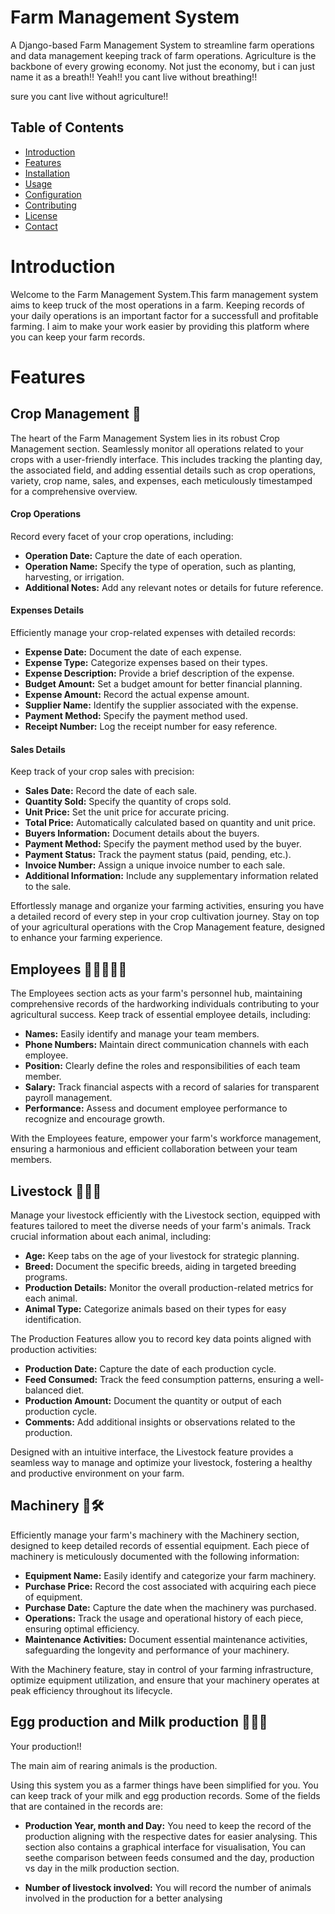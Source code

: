 # Farm Management System

A Django-based Farm Management System to streamline farm operations and data management keeping track of farm operations.
Agriculture is the backbone of every growing economy.
Not just the economy, but  i can just name it as a breath!!
Yeah!! you cant live without breathing!!

sure you cant live without agriculture!! 

## Table of Contents

- [Introduction](#introduction)
- [Features](#features)
- [Installation](#installation)
- [Usage](#usage)
- [Configuration](#configuration)
- [Contributing](#contributing)
- [License](#license)
- [Contact](#contact)

# Introduction

Welcome to the Farm Management System.This farm management system aims to keep truck of the most operations in a farm. Keeping records of your daily operations is an important factor for a successfull and profitable farming. I aim to make your work easier by providing this platform where you can keep your farm records.

# Features

## Crop Management 🌾
The heart of the Farm Management System lies in its robust Crop Management section. Seamlessly monitor all operations related to your crops with a user-friendly interface. This includes tracking the planting day, the associated field, and adding essential details such as crop operations, variety, crop name, sales, and expenses, each meticulously timestamped for a comprehensive overview.

#### Crop Operations
Record every facet of your crop operations, including:

- **Operation Date:** Capture the date of each operation.
- **Operation Name:** Specify the type of operation, such as planting, harvesting, or irrigation.
- **Additional Notes:** Add any relevant notes or details for future reference.

#### Expenses Details
Efficiently manage your crop-related expenses with detailed records:

- **Expense Date:** Document the date of each expense.
- **Expense Type:** Categorize expenses based on their types.
- **Expense Description:** Provide a brief description of the expense.
- **Budget Amount:** Set a budget amount for better financial planning.
- **Expense Amount:** Record the actual expense amount.
- **Supplier Name:** Identify the supplier associated with the expense.
- **Payment Method:** Specify the payment method used.
- **Receipt Number:** Log the receipt number for easy reference.

#### Sales Details
Keep track of your crop sales with precision:

- **Sales Date:** Record the date of each sale.
- **Quantity Sold:** Specify the quantity of crops sold.
- **Unit Price:** Set the unit price for accurate pricing.
- **Total Price:** Automatically calculated based on quantity and unit price.
- **Buyers Information:** Document details about the buyers.
- **Payment Method:** Specify the payment method used by the buyer.
- **Payment Status:** Track the payment status (paid, pending, etc.).
- **Invoice Number:** Assign a unique invoice number to each sale.
- **Additional Information:** Include any supplementary information related to the sale.

Effortlessly manage and organize your farming activities, ensuring you have a detailed record of every step in your crop cultivation journey. Stay on top of your agricultural operations with the Crop Management feature, designed to enhance your farming experience.



## Employees 🌾👩‍🌾👨‍🌾
The Employees section acts as your farm's personnel hub, maintaining comprehensive records of the hardworking individuals contributing to your agricultural success. Keep track of essential employee details, including:

- **Names:** Easily identify and manage your team members.
- **Phone Numbers:** Maintain direct communication channels with each employee.
- **Position:** Clearly define the roles and responsibilities of each team member.
- **Salary:** Track financial aspects with a record of salaries for transparent payroll management.
- **Performance:** Assess and document employee performance to recognize and encourage growth.

With the Employees feature, empower your farm's workforce management, ensuring a harmonious and efficient collaboration between your team members.


## Livestock 🐄🐖🐑
Manage your livestock efficiently with the Livestock section, equipped with features tailored to meet the diverse needs of your farm's animals. Track crucial information about each animal, including:

- **Age:** Keep tabs on the age of your livestock for strategic planning.
- **Breed:** Document the specific breeds, aiding in targeted breeding programs.
- **Production Details:** Monitor the overall production-related metrics for each animal.
- **Animal Type:** Categorize animals based on their types for easy identification.

The Production Features allow you to record key data points aligned with production activities:

- **Production Date:** Capture the date of each production cycle.
- **Feed Consumed:** Track the feed consumption patterns, ensuring a well-balanced diet.
- **Production Amount:** Document the quantity or output of each production cycle.
- **Comments:** Add additional insights or observations related to the production.

Designed with an intuitive interface, the Livestock feature provides a seamless way to manage and optimize your livestock, fostering a healthy and productive environment on your farm.


## Machinery 🚜🛠️
Efficiently manage your farm's machinery with the Machinery section, designed to keep detailed records of essential equipment. Each piece of machinery is meticulously documented with the following information:

- **Equipment Name:** Easily identify and categorize your farm machinery.
- **Purchase Price:** Record the cost associated with acquiring each piece of equipment.
- **Purchase Date:** Capture the date when the machinery was purchased.
- **Operations:** Track the usage and operational history of each piece, ensuring optimal efficiency.
- **Maintenance Activities:** Document essential maintenance activities, safeguarding the longevity and performance of your machinery.

With the Machinery feature, stay in control of your farming infrastructure, optimize equipment utilization, and ensure that your machinery operates at peak efficiency throughout its lifecycle.




## Egg production and Milk production 🐔🐓🐄
Your production!!

The main aim of rearing animals is the production.

Using this system you as a farmer things have been simplified for you.
You can keep track of your milk and egg production records. Some of the fields that are contained in the records are:

- **Production Year, month and Day:**   You need to keep the record of the production aligning with the respective dates for easier analysing. This section also contains a graphical interface for visualisation, You can seethe comparison between feeds consumed and the day, production vs day in the milk production section.

- **Number of livestock involved:** You will record the number of animals involved in the production for a better analysing 






